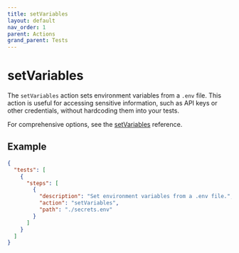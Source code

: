 ```yaml
---
title: setVariables
layout: default
nav_order: 1
parent: Actions
grand_parent: Tests
---
```


# setVariables

The `setVariables` action sets environment variables from a `.env` file. This action is useful for accessing sensitive information, such as API keys or other credentials, without hardcoding them into your tests.

For comprehensive options, see the [setVariables](/docs/schemas/setVariables) reference.

## Example

```json
{
  "tests": [
    {
      "steps": [
        {
          "description": "Set environment variables from a .env file.",
          "action": "setVariables",
          "path": "./secrets.env"
        }
      ]
    }
  ]
}
```